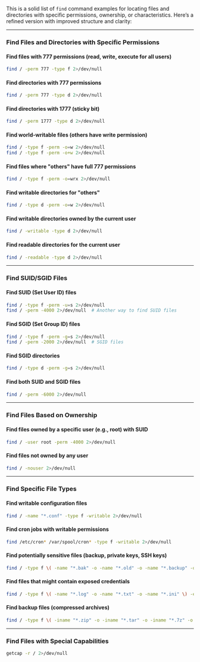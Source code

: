 This is a solid list of `find` command examples for locating files and directories with specific permissions, ownership, or characteristics. Here’s a refined version with improved structure and clarity:

---

### **Find Files and Directories with Specific Permissions**
#### **Find files with 777 permissions (read, write, execute for all users)**
```bash
find / -perm 777 -type f 2>/dev/null
```
#### **Find directories with 777 permissions**
```bash
find / -perm 777 -type d 2>/dev/null
```
#### **Find directories with 1777 (sticky bit)**
```bash
find / -perm 1777 -type d 2>/dev/null
```
#### **Find world-writable files (others have write permission)**
```bash
find / -type f -perm -o=w 2>/dev/null
find / -type f -perm -o+w 2>/dev/null
```
#### **Find files where "others" have full 777 permissions**
```bash
find / -type f -perm -o=wrx 2>/dev/null
```
#### **Find writable directories for "others"**
```bash
find / -type d -perm -o=w 2>/dev/null
```
#### **Find writable directories owned by the current user**
```bash
find / -writable -type d 2>/dev/null
```
#### **Find readable directories for the current user**
```bash
find / -readable -type d 2>/dev/null
```

---

### **Find SUID/SGID Files**
#### **Find SUID (Set User ID) files**
```bash
find / -type f -perm -u=s 2>/dev/null
find / -perm -4000 2>/dev/null  # Another way to find SUID files
```
#### **Find SGID (Set Group ID) files**
```bash
find / -type f -perm -g=s 2>/dev/null
find / -perm -2000 2>/dev/null  # SGID files
```
#### **Find SGID directories**
```bash
find / -type d -perm -g=s 2>/dev/null
```
#### **Find both SUID and SGID files**
```bash
find / -perm -6000 2>/dev/null
```

---

### **Find Files Based on Ownership**
#### **Find files owned by a specific user (e.g., root) with SUID**
```bash
find / -user root -perm -4000 2>/dev/null
```
#### **Find files not owned by any user**
```bash
find / -nouser 2>/dev/null
```

---

### **Find Specific File Types**
#### **Find writable configuration files**
```bash
find / -name "*.conf" -type f -writable 2>/dev/null
```
#### **Find cron jobs with writable permissions**
```bash
find /etc/cron* /var/spool/cron* -type f -writable 2>/dev/null
```
#### **Find potentially sensitive files (backup, private keys, SSH keys)**
```bash
find / -type f \( -name "*.bak" -o -name "*.old" -o -name "*.backup" -o -name "id_rsa*" -o -name "authorized_keys" \) 2>/dev/null
```
#### **Find files that might contain exposed credentials**
```bash
find / -type f \( -name "*.log" -o -name "*.txt" -o -name "*.ini" \) -exec grep -i 'password' {} + 2>/dev/null
```
#### **Find backup files (compressed archives)**
```bash
find / -type f \( -iname "*.zip" -o -iname "*.tar" -o -iname "*.7z" -o -iname "*.rar" -o -iname "*.bz2" -o -iname "*.gz" -o -iname "*.tbz" -o -iname "*.tgz" \) > backupfiles.txt
```

---

### **Find Files with Special Capabilities**
```bash
getcap -r / 2>/dev/null
```

